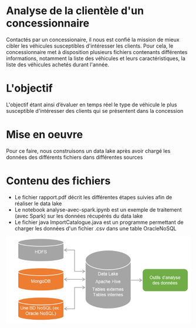 # Analyse de la clientèle d'un concessionnaire 

Contactés par un concessionaire, il nous est confié la mission de mieux cibler les véhicules susceptibles d'intéresser les clients. Pour cela, le concessionnaire met à disposition plusieurs fichiers contenants différentes informations, notamment la liste des véhicules et leurs caractéristiques, la liste des véhicules achetés durant l'année. 

# L'objectif 
L'objectif étant ainsi d’évaluer en temps réel le type de véhicule le plus susceptible d'intéresser des clients qui se présentent dans la concession 

# Mise en oeuvre
Pour ce faire, nous construisons un data lake après avoir chargé les données des différents fichiers dans différentes sources

# Contenu des fichiers
- Le fichier rapport.pdf décrit les différentes étapes suivies afin de réaliser le data lake
- Le notebook analyse-avec-spark.ipynb est un exemple de traitement (avec Spark) sur les données récupérés du data lake
- Le fichier java ImportCatalogue.java est un programme permettant de charger les données d'un fichier .csv dans une table OracleNoSQL

<img src="pres.png" />
